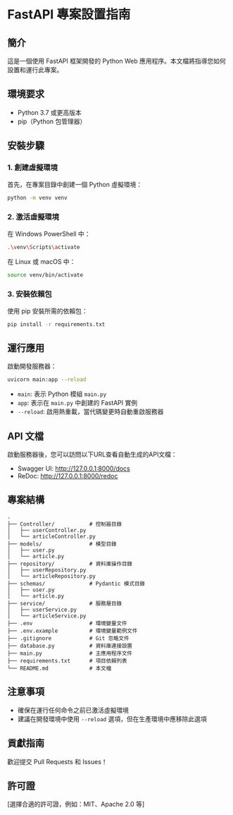 # FastAPI 專案設置指南

## 簡介
這是一個使用 FastAPI 框架開發的 Python Web 應用程序。本文檔將指導您如何設置和運行此專案。

## 環境要求
- Python 3.7 或更高版本
- pip（Python 包管理器）

## 安裝步驟

### 1. 創建虛擬環境
首先，在專案目錄中創建一個 Python 虛擬環境：
```bash
python -m venv venv
```

### 2. 激活虛擬環境
在 Windows PowerShell 中：
```bash
.\venv\Scripts\activate
```
在 Linux 或 macOS 中：
```bash
source venv/bin/activate
```

### 3. 安裝依賴包
使用 pip 安裝所需的依賴包：
```bash
pip install -r requirements.txt
```

## 運行應用

啟動開發服務器：
```bash
uvicorn main:app --reload
```

- `main`: 表示 Python 模組 `main.py`
- `app`: 表示在 `main.py` 中創建的 FastAPI 實例
- `--reload`: 啟用熱重載，當代碼變更時自動重啟服務器

## API 文檔
啟動服務器後，您可以訪問以下URL查看自動生成的API文檔：
- Swagger UI: http://127.0.0.1:8000/docs
- ReDoc: http://127.0.0.1:8000/redoc

## 專案結構
```
.
├── Controller/           # 控制器目錄
│   ├── userController.py
│   └── articleController.py
├── models/               # 模型目錄
│   ├── user.py
│   └── article.py
├── repository/           # 資料庫操作目錄
│   ├── userRepository.py
│   └── articleRepository.py
├── schemas/              # Pydantic 模式目錄
│   ├── user.py
│   └── article.py
├── service/              # 服務層目錄
│   ├── userService.py
│   └── articleService.py
├── .env                  # 環境變量文件
├── .env.example          # 環境變量範例文件
├── .gitignore            # Git 忽略文件
├── database.py           # 資料庫連接設置
├── main.py               # 主應用程序文件
├── requirements.txt      # 項目依賴列表
└── README.md             # 本文檔
```

## 注意事項
- 確保在運行任何命令之前已激活虛擬環境
- 建議在開發環境中使用 `--reload` 選項，但在生產環境中應移除此選項

## 貢獻指南
歡迎提交 Pull Requests 和 Issues！

## 許可證
[選擇合適的許可證，例如：MIT、Apache 2.0 等]

